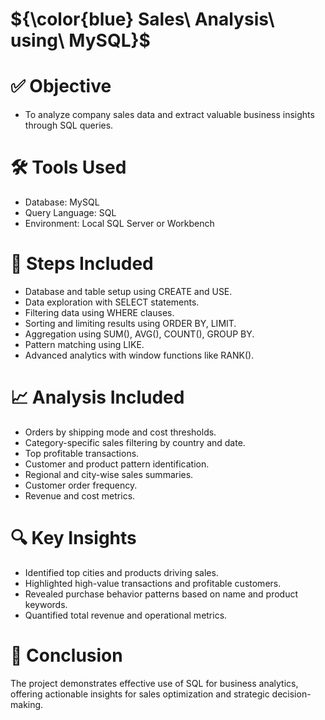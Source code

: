 # ${\color{blue} Sales\ Analysis\ using\ MySQL}$
# ✅ Objective
- To analyze company sales data and extract valuable business insights through SQL queries.

# 🛠 Tools Used
- Database: MySQL
- Query Language: SQL
- Environment: Local SQL Server or Workbench

# 🔄 Steps Included
- Database and table setup using CREATE and USE.
- Data exploration with SELECT statements.
- Filtering data using WHERE clauses.
- Sorting and limiting results using ORDER BY, LIMIT.
- Aggregation using SUM(), AVG(), COUNT(), GROUP BY.
- Pattern matching using LIKE.
- Advanced analytics with window functions like RANK().

# 📈 Analysis Included
- Orders by shipping mode and cost thresholds.
- Category-specific sales filtering by country and date.
- Top profitable transactions.
- Customer and product pattern identification.
- Regional and city-wise sales summaries.
- Customer order frequency.
- Revenue and cost metrics.

# 🔍 Key Insights
- Identified top cities and products driving sales.
- Highlighted high-value transactions and profitable customers.
- Revealed purchase behavior patterns based on name and product keywords.
- Quantified total revenue and operational metrics.

# 📌 Conclusion
The project demonstrates effective use of SQL for business analytics, offering actionable insights for sales optimization and strategic decision-making.
